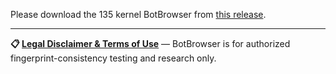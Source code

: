 Please download the 135 kernel BotBrowser from [this release](https://github.com/botswin/BotBrowser/releases/tag/20250426).

---

**📋 [Legal Disclaimer & Terms of Use](https://github.com/botswin/BotBrowser/blob/main/DISCLAIMER.md)** — BotBrowser is for authorized fingerprint-consistency testing and research only.